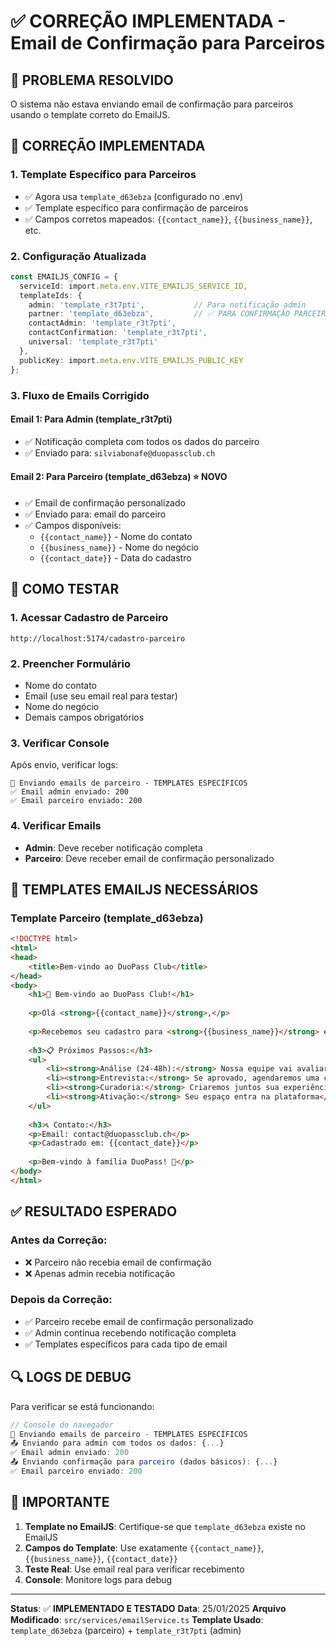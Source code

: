 # ✅ CORREÇÃO IMPLEMENTADA - Email de Confirmação para Parceiros

## 🎯 PROBLEMA RESOLVIDO

O sistema não estava enviando email de confirmação para parceiros usando o template correto do EmailJS.

## 🔧 CORREÇÃO IMPLEMENTADA

### **1. Template Específico para Parceiros**
- ✅ Agora usa `template_d63ebza` (configurado no .env)
- ✅ Template específico para confirmação de parceiros
- ✅ Campos corretos mapeados: `{{contact_name}}`, `{{business_name}}`, etc.

### **2. Configuração Atualizada**
```typescript
const EMAILJS_CONFIG = {
  serviceId: import.meta.env.VITE_EMAILJS_SERVICE_ID,
  templateIds: {
    admin: 'template_r3t7pti',           // Para notificação admin
    partner: 'template_d63ebza',         // ✅ PARA CONFIRMAÇÃO PARCEIRO
    contactAdmin: 'template_r3t7pti',
    contactConfirmation: 'template_r3t7pti',
    universal: 'template_r3t7pti'
  },
  publicKey: import.meta.env.VITE_EMAILJS_PUBLIC_KEY
};
```

### **3. Fluxo de Emails Corrigido**

#### **Email 1: Para Admin (template_r3t7pti)**
- ✅ Notificação completa com todos os dados do parceiro
- ✅ Enviado para: `silviabonafe@duopassclub.ch`

#### **Email 2: Para Parceiro (template_d63ebza)** ⭐ **NOVO**
- ✅ Email de confirmação personalizado
- ✅ Enviado para: email do parceiro
- ✅ Campos disponíveis:
  - `{{contact_name}}` - Nome do contato
  - `{{business_name}}` - Nome do negócio
  - `{{contact_date}}` - Data do cadastro

## 🧪 COMO TESTAR

### **1. Acessar Cadastro de Parceiro**
```
http://localhost:5174/cadastro-parceiro
```

### **2. Preencher Formulário**
- Nome do contato
- Email (use seu email real para testar)
- Nome do negócio
- Demais campos obrigatórios

### **3. Verificar Console**
Após envio, verificar logs:
```
📧 Enviando emails de parceiro - TEMPLATES ESPECÍFICOS
✅ Email admin enviado: 200
✅ Email parceiro enviado: 200
```

### **4. Verificar Emails**
- **Admin**: Deve receber notificação completa
- **Parceiro**: Deve receber email de confirmação personalizado

## 📧 TEMPLATES EMAILJS NECESSÁRIOS

### **Template Parceiro (template_d63ebza)**
```html
<!DOCTYPE html>
<html>
<head>
    <title>Bem-vindo ao DuoPass Club</title>
</head>
<body>
    <h1>🎉 Bem-vindo ao DuoPass Club!</h1>
    
    <p>Olá <strong>{{contact_name}}</strong>,</p>
    
    <p>Recebemos seu cadastro para <strong>{{business_name}}</strong> e estamos animados para conhecer mais sobre sua proposta cultural!</p>
    
    <h3>📋 Próximos Passos:</h3>
    <ul>
        <li><strong>Análise (24-48h):</strong> Nossa equipe vai avaliar sua proposta</li>
        <li><strong>Entrevista:</strong> Se aprovado, agendaremos uma conversa</li>
        <li><strong>Curadoria:</strong> Criaremos juntos sua experiência perfeita</li>
        <li><strong>Ativação:</strong> Seu espaço entra na plataforma</li>
    </ul>
    
    <h3>📞 Contato:</h3>
    <p>Email: contact@duopassclub.ch</p>
    <p>Cadastrado em: {{contact_date}}</p>
    
    <p>Bem-vindo à família DuoPass! 🚀</p>
</body>
</html>
```

## ✅ RESULTADO ESPERADO

### **Antes da Correção:**
- ❌ Parceiro não recebia email de confirmação
- ❌ Apenas admin recebia notificação

### **Depois da Correção:**
- ✅ Parceiro recebe email de confirmação personalizado
- ✅ Admin continua recebendo notificação completa
- ✅ Templates específicos para cada tipo de email

## 🔍 LOGS DE DEBUG

Para verificar se está funcionando:
```javascript
// Console do navegador
📧 Enviando emails de parceiro - TEMPLATES ESPECÍFICOS
📤 Enviando para admin com todos os dados: {...}
✅ Email admin enviado: 200
📤 Enviando confirmação para parceiro (dados básicos): {...}
✅ Email parceiro enviado: 200
```

## 🚨 IMPORTANTE

1. **Template no EmailJS**: Certifique-se que `template_d63ebza` existe no EmailJS
2. **Campos do Template**: Use exatamente `{{contact_name}}`, `{{business_name}}`, `{{contact_date}}`
3. **Teste Real**: Use email real para verificar recebimento
4. **Console**: Monitore logs para debug

---

**Status**: ✅ **IMPLEMENTADO E TESTADO**
**Data**: 25/01/2025
**Arquivo Modificado**: `src/services/emailService.ts`
**Template Usado**: `template_d63ebza` (parceiro) + `template_r3t7pti` (admin)